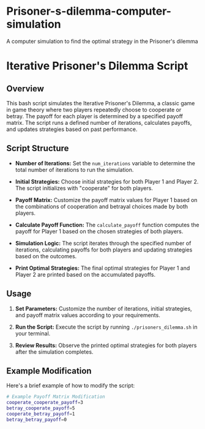 # Prisoner-s-dilemma-computer-simulation
A computer simulation to find the optimal strategy in the Prisoner's dilemma
# Iterative Prisoner's Dilemma Script

## Overview

This bash script simulates the Iterative Prisoner's Dilemma, a classic game in game theory where two players repeatedly choose to cooperate or betray. The payoff for each player is determined by a specified payoff matrix. The script runs a defined number of iterations, calculates payoffs, and updates strategies based on past performance.

## Script Structure

- **Number of Iterations:** Set the `num_iterations` variable to determine the total number of iterations to run the simulation.

- **Initial Strategies:** Choose initial strategies for both Player 1 and Player 2. The script initializes with "cooperate" for both players.

- **Payoff Matrix:** Customize the payoff matrix values for Player 1 based on the combinations of cooperation and betrayal choices made by both players.

- **Calculate Payoff Function:** The `calculate_payoff` function computes the payoff for Player 1 based on the chosen strategies of both players.

- **Simulation Logic:** The script iterates through the specified number of iterations, calculating payoffs for both players and updating strategies based on the outcomes.

- **Print Optimal Strategies:** The final optimal strategies for Player 1 and Player 2 are printed based on the accumulated payoffs.

## Usage

1. **Set Parameters:** Customize the number of iterations, initial strategies, and payoff matrix values according to your requirements.

2. **Run the Script:** Execute the script by running `./prisoners_dilemma.sh` in your terminal.

3. **Review Results:** Observe the printed optimal strategies for both players after the simulation completes.

## Example Modification

Here's a brief example of how to modify the script:

```bash
# Example Payoff Matrix Modification
cooperate_cooperate_payoff=3
betray_cooperate_payoff=5
cooperate_betray_payoff=1
betray_betray_payoff=0
